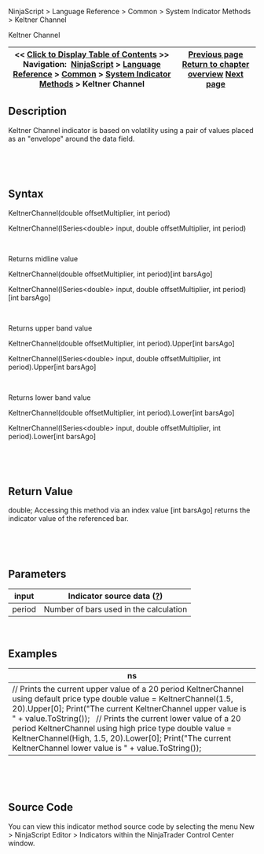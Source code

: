 ﻿


NinjaScript \> Language Reference \> Common \> System Indicator Methods \> Keltner Channel






















Keltner Channel







| \<\< [Click to Display Table of Contents](keltner_channel.md) \>\> **Navigation:**     [NinjaScript](ninjascript-1.md) \> [Language Reference](language_reference_wip-1.md) \> [Common](common-1.md) \> [System Indicator Methods](indicators-1.md) \> Keltner Channel | [Previous page](forecast_oscillator_fosc-1.md) [Return to chapter overview](indicators-1.md) [Next page](keyreversaldown-1.md) |
| --- | --- |











## Description


Keltner Channel indicator is based on volatility using a pair of values placed as an "envelope" around the data field.


 


 


## Syntax


KeltnerChannel(double offsetMultiplier, int period)  

KeltnerChannel(ISeries\<double\> input, double offsetMultiplier, int period)


 


Returns midline value  

KeltnerChannel(double offsetMultiplier, int period)\[int barsAgo]  

KeltnerChannel(ISeries\<double\> input, double offsetMultiplier, int period)\[int barsAgo]


 


Returns upper band value  

KeltnerChannel(double offsetMultiplier, int period).Upper\[int barsAgo]  

KeltnerChannel(ISeries\<double\> input, double offsetMultiplier, int period).Upper\[int barsAgo]


 


Returns lower band value  

KeltnerChannel(double offsetMultiplier, int period).Lower\[int barsAgo]  

KeltnerChannel(ISeries\<double\> input, double offsetMultiplier, int period).Lower\[int barsAgo]


 


 


## Return Value


double; Accessing this method via an index value \[int barsAgo] returns the indicator value of the referenced bar.


 


 


## Parameters




| input | Indicator source data ([?](valid_input_data_for_indicator-1.md)) |
| --- | --- |
| period | Number of bars used in the calculation |



 


## 


## Examples




| ns |
| --- |
| // Prints the current upper value of a 20 period KeltnerChannel using default price type double value \= KeltnerChannel(1\.5, 20).Upper\[0]; Print("The current KeltnerChannel upper value is " \+ value.ToString());   // Prints the current lower value of a 20 period KeltnerChannel using high price type double value \= KeltnerChannel(High, 1\.5, 20).Lower\[0]; Print("The current KeltnerChannel lower value is " \+ value.ToString()); |



 


 


## Source Code


You can view this indicator method source code by selecting the menu New \> NinjaScript Editor \> Indicators within the NinjaTrader Control Center window.








